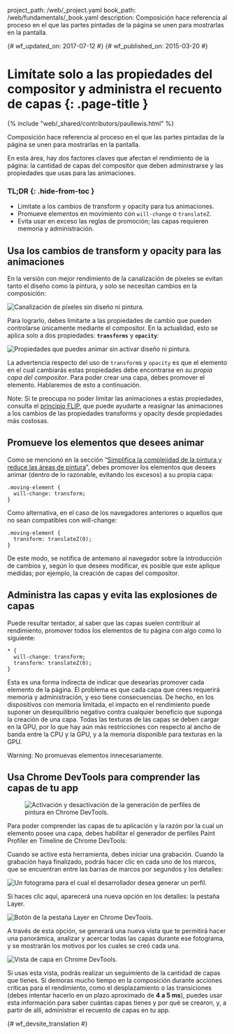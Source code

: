 project_path: /web/_project.yaml
book_path: /web/fundamentals/_book.yaml
description: Composición hace referencia al proceso en el que las partes pintadas de la página se unen para mostrarlas en la pantalla.

{# wf_updated_on: 2017-07-12 #}
{# wf_published_on: 2015-03-20 #}

# Limítate solo a las propiedades del compositor y administra el recuento de capas {: .page-title }

{% include "web/_shared/contributors/paullewis.html" %}

Composición hace referencia al proceso en el que las partes pintadas de la página se unen para 
mostrarlas en la pantalla.

En esta área, hay dos factores claves que afectan el rendimiento de la página: la cantidad de capas del compositor que deben administrarse y las propiedades que usas para las animaciones.

### TL;DR {: .hide-from-toc }

* Limítate a los cambios de transform y opacity para tus animaciones.
* Promueve elementos en movimiento con `will-change` o `translateZ`.
* Evita usar en exceso las reglas de promoción; las capas requieren memoria y administración.

## Usa los cambios de transform y opacity para las animaciones

En la versión con mejor rendimiento de la canalización de píxeles se evitan tanto el diseño como la pintura, y solo se necesitan cambios en la composición:

<img src="images/stick-to-compositor-only-properties-and-manage-layer-count/frame-no-layout-paint.jpg"  alt="Canalización de píxeles sin diseño ni pintura.">

Para lograrlo, debes limitarte a las propiedades de cambio que pueden controlarse únicamente mediante el compositor. En la actualidad, esto se aplica solo a dos propiedades: **`transforms`** y **`opacity`**:

<img src="images/stick-to-compositor-only-properties-and-manage-layer-count/safe-properties.jpg"  alt="Propiedades que puedes animar sin activar diseño ni pintura.">

La advertencia respecto del uso de `transform`s y `opacity` es que el elemento en el cual cambiarás estas propiedades debe encontrarse en _su propia capa del compositor_. Para poder crear una capa, debes promover el elemento. Hablaremos de esto a continuación.

Note: Si te preocupa no poder limitar las animaciones a estas propiedades, consulta el [principio FLIP](https://aerotwist.com/blog/flip-your-animations), que puede ayudarte a reasignar las animaciones a los cambios de las propiedades transforms y opacity desde propiedades más costosas.

## Promueve los elementos que desees animar

Como se mencionó en la sección “[Simplifica la complejidad de la pintura y reduce las áreas de pintura](simplify-paint-complexity-and-reduce-paint-areas)”, debes promover los elementos que desees animar (dentro de lo razonable, evitando los excesos) a su propia capa:


    .moving-element {
      will-change: transform;
    }


Como alternativa, en el caso de los navegadores anteriores o aquellos que no sean compatibles con will-change:


    .moving-element {
      transform: translateZ(0);
    }


De este modo, se notifica de antemano al navegador sobre la introducción de cambios y, según lo que desees modificar, es posible que este aplique medidas; por ejemplo, la creación de capas del compositor.

## Administra las capas y evita las explosiones de capas

Puede resultar tentador, al saber que las capas suelen contribuir al rendimiento, promover todos los elementos de tu página con algo como lo siguiente:


    * {
      will-change: transform;
      transform: translateZ(0);
    }


Esta es una forma indirecta de indicar que desearías promover cada elemento de la página. El problema es que cada capa que crees requerirá memoria y administración, y eso tiene consecuencias. De hecho, en los dispositivos con memoria limitada, el impacto en el rendimiento puede suponer un desequilibrio negativo contra cualquier beneficio que suponga la creación de una capa. Todas las texturas de las capas se deben cargar en la GPU, por lo que hay aún más restricciones con respecto al ancho de banda entre la CPU y la GPU, y a la memoria disponible para texturas en la GPU.

Warning: No promuevas elementos innecesariamente.

## Usa Chrome DevTools para comprender las capas de tu app

<div class="attempt-right">
  <figure>
    <img src="images/stick-to-compositor-only-properties-and-manage-layer-count/paint-profiler.jpg" alt="Activación y desactivación de la generación de perfiles de pintura en Chrome DevTools.">
  </figure>
</div>

Para poder comprender las capas de tu aplicación y la razón por la cual un elemento posee una capa, debes habilitar el generador de perfiles Paint Profiler en Timeline de Chrome DevTools:

<div style="clear:both;"></div>

Cuando se active esta herramienta, debes iniciar una grabación. Cuando la grabación haya finalizado, podrás hacer clic en cada uno de los marcos, que se encuentran entre las barras de marcos por segundos y los detalles:

<img src="images/stick-to-compositor-only-properties-and-manage-layer-count/frame-of-interest.jpg"  alt="Un fotograma para el cual el desarrollador desea generar un perfil.">

Si haces clic aquí, aparecerá una nueva opción en los detalles: la pestaña Layer.

<img src="images/stick-to-compositor-only-properties-and-manage-layer-count/layer-tab.jpg"  alt="Botón de la pestaña Layer en Chrome DevTools.">

A través de esta opción, se generará una nueva vista que te permitirá hacer una panorámica, analizar y acercar todas las capas durante ese fotograma, y se mostrarán los motivos por los cuales se creó cada una.

<img src="images/stick-to-compositor-only-properties-and-manage-layer-count/layer-view.jpg"  alt="Vista de capa en Chrome DevTools.">

Si usas esta vista, podrás realizar un seguimiento de la cantidad de capas que tienes. Si demoras mucho tiempo en la composición durante acciones críticas para el rendimiento, como el desplazamiento o las transiciones (debes intentar hacerlo en un plazo aproximado de **4 a 5 ms**), puedes usar esta información para saber cuántas capas tienes y por qué se crearon, y, a partir de allí, administrar el recuento de capas en tu app.


{# wf_devsite_translation #}

